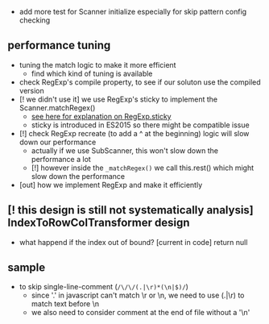 * add more test for Scanner initialize especially for skip pattern config checking

## performance tuning
* tuning the match logic to make it more efficient
  * find which kind of tuning is available
* check RegExp's compile property, to see if our soluton use the compiled version
* [! we didn't use it] we use RegExp's sticky to implement the Scanner.matchRegex()
  * [see here for explanation on RegExp.sticky](http://www.cr173.com/html/18523_1.html)
  * sticky is introduced in ES2015 so there might be compatible issue
* [!] check RegExp recreate (to add a ^ at the beginning) logic will slow down our performance
  * actually if we use SubScanner, this won't slow down the performance a lot
  * [!] however inside the ```_matchRegex()``` we call this.rest() which might slow down the performance
* [out] how we implement RegExp and make it efficiently


## [! this design is still not systematically analysis] IndexToRowColTransformer design
*  what happend if the index out of bound?
  [current in code] return null

## sample
* to skip single-line-comment (```/\/\/(.|\r)*(\n|$)/```)
  * since '.' in javascript can't match \r or \n, we need to use (.|\r) to match text before \n
  * we also need to consider comment at the end of file without a '\n'
